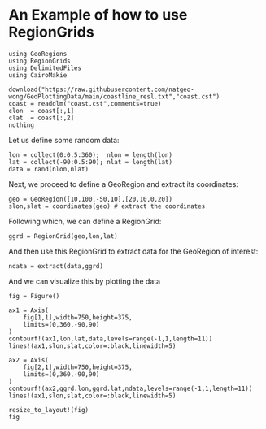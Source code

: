 # An Example of how to use RegionGrids

```@example example
using GeoRegions
using RegionGrids
using DelimitedFiles
using CairoMakie

download("https://raw.githubusercontent.com/natgeo-wong/GeoPlottingData/main/coastline_resl.txt","coast.cst")
coast = readdlm("coast.cst",comments=true)
clon  = coast[:,1]
clat  = coast[:,2]
nothing
```

Let us define some random data:

```@example example
lon = collect(0:0.5:360);  nlon = length(lon)
lat = collect(-90:0.5:90); nlat = length(lat)
data = rand(nlon,nlat)
```

Next, we proceed to define a GeoRegion and extract its coordinates:

```@example example
geo = GeoRegion([10,100,-50,10],[20,10,0,20])
slon,slat = coordinates(geo) # extract the coordinates
```

Following which, we can define a RegionGrid:

```@example example
ggrd = RegionGrid(geo,lon,lat)
```

And then use this RegionGrid to extract data for the GeoRegion of interest:

```@example example
ndata = extract(data,ggrd)
```

And we can visualize this by plotting the data

```@example example
fig = Figure()

ax1 = Axis(
    fig[1,1],width=750,height=375,
    limits=(0,360,-90,90)
)
contourf!(ax1,lon,lat,data,levels=range(-1,1,length=11))
lines!(ax1,slon,slat,color=:black,linewidth=5)

ax2 = Axis(
    fig[2,1],width=750,height=375,
    limits=(0,360,-90,90)
)
contourf!(ax2,ggrd.lon,ggrd.lat,ndata,levels=range(-1,1,length=11))
lines!(ax1,slon,slat,color=:black,linewidth=5)

resize_to_layout!(fig)
fig
```